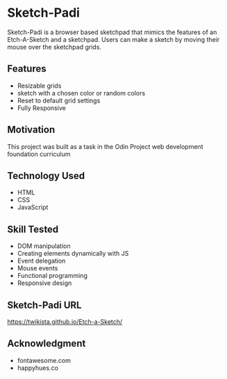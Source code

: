 # Sketch-Padi

Sketch-Padi is a browser based sketchpad that mimics the features of an Etch-A-Sketch and a sketchpad.
Users can make a sketch by moving their mouse over the sketchpad grids.

## Features

- Resizable grids
- sketch with a chosen color or random colors
- Reset to default grid settings
- Fully Responsive

## Motivation

This project was built as a task in the Odin Project web development foundation curriculum

## Technology Used

- HTML
- CSS
- JavaScript

## Skill Tested

- DOM manipulation
- Creating elements dynamically with JS
- Event delegation
- Mouse events
- Functional programming
- Responsive design

## Sketch-Padi URL

https://twikista.github.io/Etch-a-Sketch/

## Acknowledgment

- fontawesome.com
- happyhues.co
